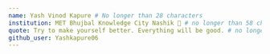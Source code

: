 ```yaml
---
name: Yash Vinod Kapure # No longer than 28 characters
institution: MET Bhujbal Knowledge City Nashik 🚩 # no longer than 58 characters
quote: Try to make yourself better. Everything will be good. # no longer than 100 characters, avoid using quotes(") to guarantee the format remains the same.
github_user: Yashkapure06
---
```

